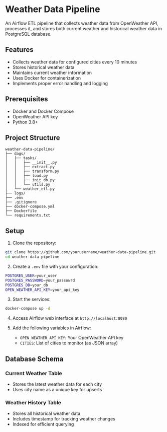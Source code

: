 # Weather Data Pipeline

An Airflow ETL pipeline that collects weather data from OpenWeather API, processes it, and stores both current weather and historical weather data in PostgreSQL database.

## Features

- Collects weather data for configured cities every 10 minutes
- Stores historical weather data
- Maintains current weather information
- Uses Docker for containerization
- Implements proper error handling and logging

## Prerequisites

- Docker and Docker Compose
- OpenWeather API key
- Python 3.8+

## Project Structure

```
weather-data-pipeline/
├── dags/
│   ├── tasks/
│   │   ├── __init__.py
│   │   ├── extract.py
│   │   ├── transform.py
│   │   ├── load.py
│   │   ├── init_db.py
│   │   └── utils.py
│   └── weather_etl.py
├── logs/
├── .env
├── .gitignore
├── docker-compose.yml
├── Dockerfile
└── requirements.txt
```

## Setup

1. Clone the repository:
```bash
git clone https://github.com/yourusername/weather-data-pipeline.git
cd weather-data-pipeline
```

2. Create a `.env` file with your configuration:
```bash
POSTGRES_USER=your_user
POSTGRES_PASSWORD=your_passowrd
POSTGRES_DB=your_db
OPEN_WEATHER_API_KEY=your_api_key
```

3. Start the services:
```bash
docker-compose up -d
```

4. Access Airflow web interface at `http://localhost:8080`

5. Add the following variables in Airflow:
   - `OPEN_WEATHER_API_KEY`: Your OpenWeather API key
   - `CITIES`: List of cities to monitor (as JSON array)

## Database Schema

### Current Weather Table
- Stores the latest weather data for each city
- Uses city name as a unique key for upserts

### Weather History Table
- Stores all historical weather data
- Includes timestamp for tracking weather changes
- Indexed for efficient querying
